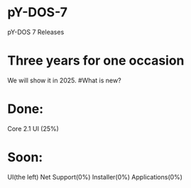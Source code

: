 # pY-DOS-7
pY-DOS 7 Releases 
# Three years for one occasion
We will show it in 2025.
#What is new?
# Done:
Core 2.1
UI (25%)
# Soon:
UI(the left)
Net Support(0%)
Installer(0%)
Applications(0%)
